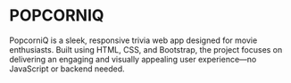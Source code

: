 # POPCORNIQ
PopcorniQ is a sleek, responsive trivia web app designed for movie enthusiasts. Built using HTML, CSS, and Bootstrap, the project focuses on delivering an engaging and visually appealing user experience—no JavaScript or backend needed.
